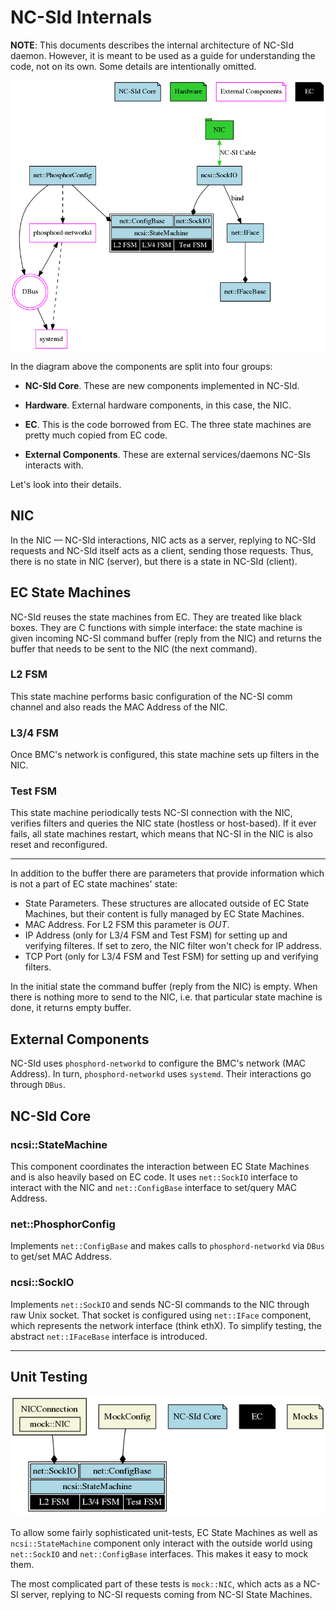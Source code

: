 # NC-SId Internals

**NOTE**: This documents describes the internal architecture of NC-SId daemon.
However, it is meant to be used as a guide for understanding the code, not on
its own. Some details are intentionally omitted.

![Internals Diagram](ncsid_arch.png)

In the diagram above the components are split into four groups:

- **NC-SId Core**. These are new components implemented in NC-SId.

- **Hardware**. External hardware components, in this case, the NIC.

- **EC**. This is the code borrowed from EC. The three state machines are pretty
  much copied from EC code.

- **External Components**. These are external services/daemons NC-SIs interacts
  with.

Let's look into their details.

## NIC

In the NIC — NC-SId interactions, NIC acts as a server, replying to NC-SId
requests and NC-SId itself acts as a client, sending those requests. Thus, there
is no state in NIC (server), but there is a state in NC-SId (client).

## EC State Machines

NC-SId reuses the state machines from EC. They are treated like black boxes.
They are C functions with simple interface: the state machine is given incoming
NC-SI command buffer (reply from the NIC) and returns the buffer that needs to
be sent to the NIC (the next command).

### L2 FSM

This state machine performs basic configuration of the NC-SI comm channel and
also reads the MAC Address of the NIC.

### L3/4 FSM

Once BMC's network is configured, this state machine sets up filters in the NIC.

### Test FSM

This state machine periodically tests NC-SI connection with the NIC, verifies
filters and queries the NIC state (hostless or host-based). If it ever fails,
all state machines restart, which means that NC-SI in the NIC is also reset and
reconfigured.

---

In addition to the buffer there are parameters that provide information which is
not a part of EC state machines' state:

- State Parameters. These structures are allocated outside of EC State Machines,
  but their content is fully managed by EC State Machines.
- MAC Address. For L2 FSM this parameter is _OUT_.
- IP Address (only for L3/4 FSM and Test FSM) for setting up and verifying
  filteres. If set to zero, the NIC filter won't check for IP address.
- TCP Port (only for L3/4 FSM and Test FSM) for setting up and verifying
  filters.

In the initial state the command buffer (reply from the NIC) is empty. When
there is nothing more to send to the NIC, i.e. that particular state machine is
done, it returns empty buffer.

## External Components

NC-SId uses `phosphord-networkd` to configure the BMC's network (MAC Address).
In turn, `phosphord-networkd` uses `systemd`. Their interactions go through
`DBus`.

## NC-SId Core

### ncsi::StateMachine

This component coordinates the interaction between EC State Machines and is also
heavily based on EC code. It uses `net::SockIO` interface to interact with the
NIC and `net::ConfigBase` interface to set/query MAC Address.

### net::PhosphorConfig

Implements `net::ConfigBase` and makes calls to `phosphord-networkd` via `DBus`
to get/set MAC Address.

### ncsi::SockIO

Implements `net::SockIO` and sends NC-SI commands to the NIC through raw Unix
socket. That socket is configured using `net::IFace` component, which represents
the network interface (think ethX). To simplify testing, the abstract
`net::IFaceBase` interface is introduced.

---

## Unit Testing

![Test infrastructure](ncsid_test_arch.png)

To allow some fairly sophisticated unit-tests, EC State Machines as well as
`ncsi::StateMachine` component only interact with the outside world using
`net::SockIO` and `net::ConfigBase` interfaces. This makes it easy to mock them.

The most complicated part of these tests is `mock::NIC`, which acts as a NC-SI
server, replying to NC-SI requests coming from NC-SI State Machines.
